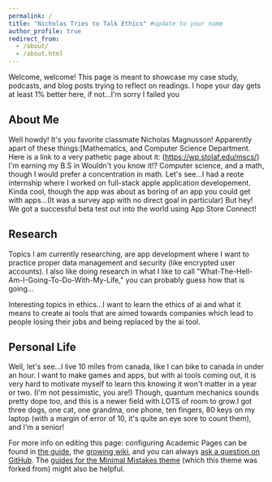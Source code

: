 ```yaml
---
permalink: /
title: "Nicholas Tries to Talk Ethics" #update to your name
author_profile: true
redirect_from: 
  - /about/
  - /about.html
---
```


Welcome, welcome! This page is meant to showcase my case study, podcasts, and blog posts trying to reflect on readings. I hope your day gets at least 1% better here, if not...I'm sorry I failed you


About Me
---
Well howdy! It's you favorite classmate Nicholas Magnusson! Apparently apart of these things:[Mathematics, and Computer Science Department. Here is a link to a very pathetic page about it:  (https://wp.stolaf.edu/mscs/) I'm earning my B.S in Wouldn't you know it!? Computer science, and a math, though I would prefer a concentration in math. Let's see...I had a reote internship where I worked on full-stack apple application developement. Kinda cool, though the app was about as boring of an app you could get with apps...(It was a survey app with no direct goal in particular) But hey! We got a successful beta test out into the world using App Store Connect!

Research 
---
Topics I am currently researching, are app development where I want to practice proper data management and security (like encrypted user accounts). I also like doing research in what I like to call "What-The-Hell-Am-I-Going-To-Do-With-My-Life," you can probably guess how that is going...

Interesting topics in ethics...I want to learn the ethics of ai and what it means to create ai tools that are aimed towards companies which lead to people losing their jobs and being replaced by the ai tool.

Personal Life
---
Well, let's see...I live 10 miles from canada, like I can bike to canada in under an hour. I want to make games and apps, but with ai tools coming out, it is very hard to motivate myself to learn this knowing it won't matter in a year or two. (I'm not pessimistic, you are!) Though, quantum mechanics sounds pretty dope too, and this is a newer field with LOTS of room to grow.I got three dogs, one cat, one grandma, one phone, ten fingers, 80 keys on my laptop (with a margin of error of 10, it's quite an eye sore to count them), and I'm a senior!


For more info on editing this page: configuring Academic Pages can be found in [the guide](https://academicpages.github.io/markdown/), the [growing wiki](https://github.com/academicpages/academicpages.github.io/wiki), and you can always [ask a question on GitHub](https://github.com/academicpages/academicpages.github.io/discussions). The [guides for the Minimal Mistakes theme](https://mmistakes.github.io/minimal-mistakes/docs/configuration/) (which this theme was forked from) might also be helpful.
